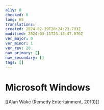 ```yaml
---
a11y: 0
checked: 0
lang: ES
translations: 
created: 2024-02-29T20:24:23.793Z
modified: 2024-03-11T23:13:47.076Z
ver_major: 0
ver_minor: 1
ver_rev: 20
nav_primary: []
nav_secondary: []
tags: []
---
```

# Microsoft Windows

[[Alan Wake (Remedy Entertainment, 2010)]]